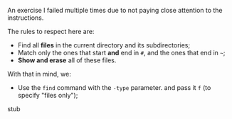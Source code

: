 An exercise I failed multiple times due to not paying close attention to the instructions.

The rules to respect here are:
- Find all **files** in the current directory and its subdirectories;
- Match only the ones that start **and** end in `#`, and the ones that end in `~`;
- **Show and erase** all of these files.

With that in mind, we:
- Use the `find` command with the `-type` parameter. and pass it `f` (to specify "files only");

stub
